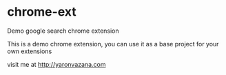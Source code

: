 # chrome-ext
Demo google search chrome extension

This is a demo chrome extension, you can use it as a  base project for your own extensions

visit me at
http://yaronvazana.com
